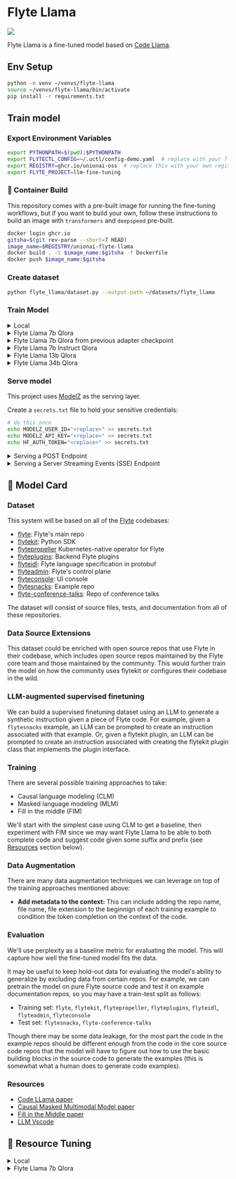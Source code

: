 # Flyte Llama

![](static/flyte_llama.png)

Flyte Llama is a fine-tuned model based on [Code Llama](https://about.fb.com/news/2023/08/code-llama-ai-for-coding/).

## Env Setup

```bash
python -m venv ~/venvs/flyte-llama
source ~/venvs/flyte-llama/bin/activate
pip install -r requirements.txt
```

## Train model

### Export Environment Variables

```bash
export PYTHONPATH=$(pwd):$PYTHONPATH
export FLYTECTL_CONFIG=~/.uctl/config-demo.yaml  # replace with your flyte/union cloud config
export REGISTRY=ghcr.io/unionai-oss  # replace this with your own registry
export FLYTE_PROJECT=llm-fine-tuning
```

### 🐳 Container Build

This repository comes with a pre-built image for running the fine-tuning workflows,
but if you want to build your own, follow these instructions to build an image
with `transformers` and `deepspeed` pre-built.

```bash
docker login ghcr.io
gitsha=$(git rev-parse --short=7 HEAD)
image_name=$REGISTRY/unionai-flyte-llama
docker build . -t $image_name:$gitsha -f Dockerfile
docker push $image_name:$gitsha
```

### Create dataset

```bash
python flyte_llama/dataset.py --output-path ~/datasets/flyte_llama
```

### Train Model


<details>
<summary>Local</summary>
<p>

```bash
python flyte_llama/train.py \
    --model_path codellama/CodeLlama-7b-hf \
    --data_dir=~/datasets/flyte_llama \
    --output_dir=~/models/flyte_llama
```

</p>
</details>


<details>
<summary>Flyte Llama 7b Qlora</summary>
<p>

**Train:**

```bash
pyflyte run --remote \
    --copy-all \
    --project $FLYTE_PROJECT \
    --image $IMAGE \
    flyte_llama/workflows.py train_workflow \
    --config config/local.json
```

**Publish:**

```bash
pyflyte run --remote \
    --copy-all \
    --project $FLYTE_PROJECT \
    --image $IMAGE \
    flyte_llama/workflows.py publish_model \
    --config config/flyte_llama_7b_qlora_v0.json \
    --model_dir s3://path/to/model
```


</p>
</details>

<details>
<summary>Flyte Llama 7b Qlora from previous adapter checkpoint</summary>
<p>

Pass in the `--pretrained_adapter` flag to continue training from a previous
adapter checkpoint. This is typically an s3 path produced by `train_workflow`.

```bash
pyflyte run --remote \
    --copy-all \
    --project $FLYTE_PROJECT \
    --image $IMAGE \
    flyte_llama/workflows.py train_workflow \
    --config config/flyte_llama_7b_qlora_v0.json \
    --pretrained_adapter s3://path/to/checkpoint
```
</p>
</details>

<details>
<summary>Flyte Llama 7b Instruct Qlora</summary>
<p>

**Train:**

```bash
pyflyte run --remote \
    --copy-all \
    --project $FLYTE_PROJECT \
    --image $IMAGE \
    flyte_llama/workflows.py train_workflow \
    --config config/flyte_llama_7b_instruct_qlora_v0.json
```

**Publish:**

```bash
pyflyte run --remote \
    --copy-all \
    --project $FLYTE_PROJECT \
    --image $IMAGE \
    flyte_llama/workflows.py publish_model \
    --config config/flyte_llama_7b_instruct_qlora_v0.json \
    --model_dir s3://path/to/model
```


</p>
</details>

<details>
<summary>Flyte Llama 13b Qlora</summary>
<p>

```bash
pyflyte run --remote \
    --copy-all \
    --project $FLYTE_PROJECT \
    --image $IMAGE \
    flyte_llama/workflows.py train_workflow \
    --config config/flyte_llama_13b_qlora_v0.json
```
</p>
</details>

<details>
<summary>Flyte Llama 34b Qlora</summary>
<p>

```bash
pyflyte run --remote \
    --copy-all \
    --project $FLYTE_PROJECT \
    --image $IMAGE \
    flyte_llama/workflows.py train_workflow \
    --config config/flyte_llama_34b_qlora_v0.json
```
</p>
</details>

### Serve model

This project uses [ModelZ](https://modelz.ai/) as the serving layer.

Create a `secrets.txt` file to hold your sensitive credentials:

```bash
# do this once
echo MODELZ_USER_ID="<replace>" >> secrets.txt
echo MODELZ_API_KEY="<replace>" >> secrets.txt
echo HF_AUTH_TOKEN="<replace>" >> secrets.txt
```

<details>
<summary>Serving a POST Endpoint</summary>
<p>

Export env vars:

```bash
eval $(sed 's/^/export /g' secrets.txt)
export VERSION=$(git rev-parse --short=7 HEAD)
export SERVING_IMAGE=ghcr.io/unionai-oss/modelz-flyte-llama-serving:$VERSION
```

Build the serving image:

```bash
docker build . -f Dockerfile.server -t $SERVING_IMAGE
docker push $SERVING_IMAGE
```

Deploy:

```bash
python deploy.py \
    --deployment-name flyte-llama-$VERSION \
    --image $SERVING_IMAGE \
    --server-resource "nvidia-ada-l4-2-24c-96g"
```

Get the `deployment_key` from the output of the command above and use it to test
the model:

```bash
python client.py \
    --prompt "The code snippet below shows a basic Flyte workflow" \
    --output-file output.txt \
    --deployment-key <deployment_key>
```

</p>
</details>

<details>
<summary>Serving a Server Streaming Events (SSE) Endpoint</summary>
<p>

Export env vars:

```bash
eval $(sed 's/^/export /g' secrets.txt)
export VERSION=$(git rev-parse --short=7 HEAD)
export SERVING_SSE_IMAGE=ghcr.io/unionai-oss/modelz-flyte-llama-serving-sse:$VERSION
```

Build the serving image:

```bash
docker build . -f Dockerfile.server_sse -t $SERVING_SSE_IMAGE
docker push $SERVING_SSE_IMAGE
```

Deploy:

```bash
python deploy.py \
    --deployment-name flyte-llama-sse-$VERSION \
    --image $SERVING_SSE_IMAGE \
    --server-resource "nvidia-ada-l4-4-48c-192g" \
    --stream
```

Get the `deployment_key` from the output of the command above and use it to test
the model:

```bash
python client_sse.py \
    --prompt "The code snippet below shows a basic Flyte workflow" \
    --n-tokens 250 \
    --output-file output.txt \
    --deployment-key <deployment_key>
```

</p>
</details>



## 🔖 Model Card

### Dataset

This system will be based on all of the [Flyte](https://flyte.org/) codebases:

- [flyte](https://github.com/flyteorg/flyte): Flyte's main repo
- [flytekit](https://github.com/flyteorg/flytekit): Python SDK
- [flytepropeller](https://github.com/flyteorg/flytepropeller) Kubernetes-native operator for Flyte
- [flyteplugins](https://github.com/flyteorg/flyteplugins): Backend Flyte plugins
- [flyteidl](https://github.com/flyteorg/flyteidl): Flyte language specification in protobuf
- [flyteadmin](https://github.com/flyteorg/flyteadmin): Flyte's control plane
- [flyteconsole](https://github.com/flyteorg/flyteconsole): UI console
- [flytesnacks](https://github.com/flyteorg/flytesnacks): Example repo
- [flyte-conference-talks](https://github.com/flyteorg/flyte-conference-talks): Repo of conference talks

The dataset will consist of source files, tests, and documentation from all of
these repositories.

### Data Source Extensions

This dataset could be enriched with open source repos that use Flyte in their
codebase, which includes open source repos maintained by the Flyte core team
and those maintained by the community. This would further train the model on how
the community uses flytekit or configures their codebase in the wild.

### LLM-augmented supervised finetuning

We can build a supervised finetuning dataset using an LLM to generate a synthetic
instruction given a piece of Flyte code. For example, given a `flytesnacks` example,
an LLM can be prompted to create an instruction associated with that example. Or,
given a flytekit plugin, an LLM can be prompted to create an instruction associated
with creating the flytekit plugin class that implements the plugin interface.

### Training

There are several possible training approaches to take:

- Causal language modeling (CLM)
- Masked language modeling (MLM)
- Fill in the middle (FIM)

We'll start with the simplest case using CLM to get a baseline, then experiment
with FIM since we may want Flyte Llama to be able to both complete code and
suggest code given some suffix and prefix (see [Resources](#resources) section below).

### Data Augmentation

There are many data augmentation techniques we can leverage on top of the training
approaches mentioned above:

- **Add metadata to the context:** This can include adding the repo name,
  file name, file extension to the beginnign of each training example to condition
  the token completion on the context of the code.

### Evaluation

We'll use perplexity as a baseline metric for evaluating the model. This will
capture how well the fine-tuned model fits the data.

It may be useful to keep hold-out data for evaluating the model's ability to
generalize by excluding data from certain repos. For example, we can
pretrain the model on pure Flyte source code and test it on example documentation
repos, so you may have a train-test split as follows:

- Training set: `flyte`, `flytekit`, `flytepropeller`, `flyteplugins`, `flyteidl`, `flyteadmin`, `flyteconsole`
- Test set: `flytesnacks`, `flyte-conference-talks`

Though there may be some data leakage, for the most part the code in the example repos
should be different enough from the code in the core source code repos that the model
will have to figure out how to use the basic building blocks in the source code
to generate the examples (this is somewhat what a human does to generate code examples).

### Resources

- [Code LLama paper](https://ai.meta.com/research/publications/code-llama-open-foundation-models-for-code/)
- [Causal Masked Multimodal Model paper](https://arxiv.org/abs/2201.07520)
- [Fill in the Middle paper](https://arxiv.org/abs/2207.14255)
- [LLM Vscode](https://github.com/huggingface/llm-vscode)


## 🔧 Resource Tuning

<details>
<summary>Local</summary>
<p>

**Run:**

```bash
pyflyte run flyte_llama/workflows.py tune_batch_size \
    --config config/local.json \
    --batch_sizes '[2, 4]'
```

</p>
</details>

<details>
<summary>Flyte Llama 7b Qlora</summary>
<p>

**Run:**

```bash
pyflyte run flyte_llama/workflows.py tune_batch_size \
    --config config/flyte_llama_7b_qlora_v0.json \
    --batch_sizes '[4, 8, 16, 32]'
```

</p>
</details>
